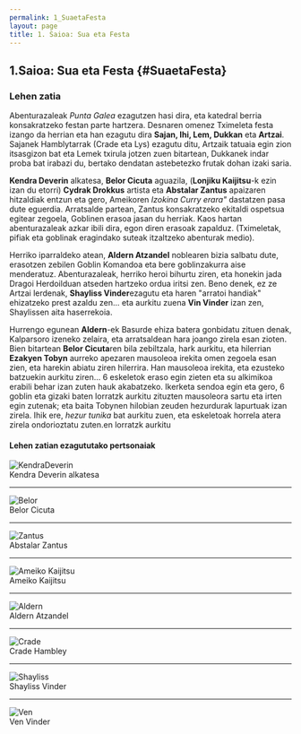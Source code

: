 ```yaml
---
permalink: 1_SuaetaFesta
layout: page
title: 1. Saioa: Sua eta Festa
---
```

## 1.Saioa: Sua eta Festa {#SuaetaFesta}

### Lehen zatia
Abenturazaleak *Punta Galea* ezagutzen hasi dira, eta katedral berria konsakratzeko festan parte hartzera. Desnaren omenez Tximeleta festa izango da herrian eta han ezagutu dira **Sajan, Ihi, Lem, Dukkan** eta **Artzai**.  
Sajanek Hamblytarrak (Crade eta Lys) ezagutu ditu, Artzaik tatuaia egin zion itsasgizon bat eta Lemek txirula jotzen zuen bitartean, Dukkanek indar proba bat irabazi du, bertako dendatan astebetezko frutak dohan izaki saria. 

**Kendra Deverin** alkatesa, **Belor Cicuta** aguazila, (**Lonjiku Kaijitsu**-k ezin izan du etorri) **Cydrak Drokkus** artista eta **Abstalar Zantus** apaizaren hitzaldiak entzun eta gero, Ameikoren *Izokina Curry erara"* dastatzen pasa dute eguerdia. 
Arratsalde partean, Zantus konsakratzeko ekitaldi ospetsua egitear zegoela, Goblinen erasoa jasan du herriak. Kaos hartan abenturazaleak azkar ibili dira, egon diren erasoak zapalduz. (Tximeletak, pifiak eta goblinak eragindako suteak itzaltzeko abenturak medio). 

Herriko iparraldeko atean, **Aldern Atzandel** noblearen bizia salbatu dute, erasotzen zebilen Goblin Komandoa eta bere goblinzakurra aise menderatuz. 
Abenturazaleak, herriko heroi bihurtu ziren, eta honekin jada Dragoi Herdoilduan atseden hartzeko ordua iritsi zen. Beno denek, ez ze Artzai lerdenak, **Shayliss Vinder**ezagutu eta haren "arratoi handiak" ehizatzeko prest azaldu zen... eta aurkitu zuena **Vin Vinder** izan zen, Shaylissen aita haserrekoia. 

Hurrengo egunean **Aldern**-ek Basurde ehiza batera gonbidatu zituen denak, Kalparsoro izeneko zelaira, eta arratsaldean hara joango zirela esan zioten. Bien bitartean **Belor Cicuta**ren bila zebiltzala, hark aurkitu, eta hilerrian **Ezakyen Tobyn** aurreko apezaren mausoleoa irekita omen zegoela esan zien, eta harekin abiatu ziren hilerrira. Han mausoleoa irekita, eta ezusteko batzuekin aurkitu ziren... 6 eskeletok eraso egin zieten eta su alkimikoa erabili behar izan zuten hauk akabatzeko. Ikerketa sendoa egin eta gero, 6 goblin eta gizaki baten lorratzk aurkitu zituzten mausoleora sartu eta irten egin zutenak; eta baita Tobynen hilobian zeuden hezurdurak lapurtuak izan zirela. Ihik ere, *hezur tunika* bat aurkitu zuen, eta eskeletoak horrela atera zirela ondorioztatu zuten.en lorratzk aurkitu

#### Lehen zatian ezagututako pertsonaiak
![KendraDeverin](https://pathfinderwiki.com/w/images/thumb/4/48/Kendra_Deverin.jpg/250px-Kendra_Deverin.jpg)  
Kendra Deverin alkatesa

---

![Belor](https://pathfinderwiki.com/w/images/thumb/d/d3/Belor_Hemlock_official.jpg/250px-Belor_Hemlock_official.jpg)  
Belor Cicuta

---

![Zantus](https://db4sgowjqfwig.cloudfront.net/campaigns/216936/assets/955454/abstalar_zantus_clean.jpg?1553433635)    
Abstalar Zantus

---

![Ameiko Kaijitsu](https://pathfinderwiki.com/w/images/thumb/0/03/Ameiko.jpg/328px-Ameiko.jpg)  
Ameiko Kaijitsu

---

![Aldern](http://cdn.obsidianportal.com/assets/177300/foxglovebig.jpg)  
Aldern Atzandel

---

![Crade](https://static.wikia.nocookie.net/shadowsend-rise-of-the-runelords/images/8/88/Human-peasant.jpg)  
Crade Hambley

---

![Shayliss](https://db4sgowjqfwig.cloudfront.net/images/996104/shyllaSmall.jpg)  
Shayliss Vinder

---

![Ven](https://db4sgowjqfwig.cloudfront.net/images/996122/VenVindersmall.jpg)  
Ven Vinder
